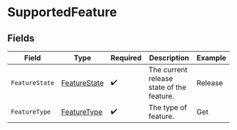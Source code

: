 # SupportedFeature


## Fields

| Field                                               | Type                                                | Required                                            | Description                                         | Example                                             |
| --------------------------------------------------- | --------------------------------------------------- | --------------------------------------------------- | --------------------------------------------------- | --------------------------------------------------- |
| `FeatureState`                                      | [FeatureState](../../Models/Shared/FeatureState.md) | :heavy_check_mark:                                  | The current release state of the feature.           | Release                                             |
| `FeatureType`                                       | [FeatureType](../../Models/Shared/FeatureType.md)   | :heavy_check_mark:                                  | The type of feature.                                | Get                                                 |